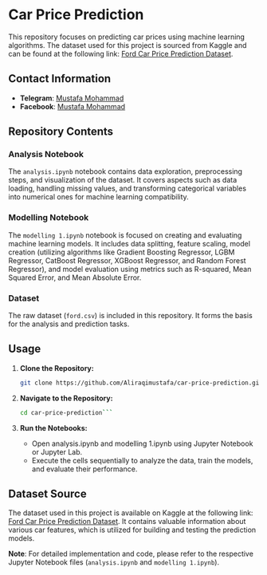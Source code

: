 # Car Price Prediction

This repository focuses on predicting car prices using machine learning algorithms. The dataset used for this project is sourced from Kaggle and can be found at the following link: [Ford Car Price Prediction Dataset](https://www.kaggle.com/datasets/adhurimquku/ford-car-price-prediction/).

## Contact Information

- **Telegram**: [Mustafa Mohammad](https://t.me/ha12qw)
- **Facebook**: [Mustafa Mohammad](https://www.facebook.com/profile.php?id=100049592914479)

## Repository Contents

### Analysis Notebook
The `analysis.ipynb` notebook contains data exploration, preprocessing steps, and visualization of the dataset. It covers aspects such as data loading, handling missing values, and transforming categorical variables into numerical ones for machine learning compatibility.

### Modelling Notebook
The `modelling 1.ipynb` notebook is focused on creating and evaluating machine learning models. It includes data splitting, feature scaling, model creation (utilizing algorithms like Gradient Boosting Regressor, LGBM Regressor, CatBoost Regressor, XGBoost Regressor, and Random Forest Regressor), and model evaluation using metrics such as R-squared, Mean Squared Error, and Mean Absolute Error.

### Dataset
The raw dataset (`ford.csv`) is included in this repository. It forms the basis for the analysis and prediction tasks.

## Usage

1. **Clone the Repository:**

   ```sh
   git clone https://github.com/Aliraqimustafa/car-price-prediction.git```
2. **Navigate to the Repository:**

   ```sh
   cd car-price-prediction```
3. **Run the Notebooks:**
    - Open analysis.ipynb and modelling 1.ipynb using Jupyter Notebook or Jupyter Lab.
    - Execute the cells sequentially to analyze the data, train the models, and evaluate their performance.

## Dataset Source

The dataset used in this project is available on Kaggle at the following link: [Ford Car Price Prediction Dataset](https://www.kaggle.com/datasets/adhurimquku/ford-car-price-prediction/). It contains valuable information about various car features, which is utilized for building and testing the prediction models.

**Note**: For detailed implementation and code, please refer to the respective Jupyter Notebook files (`analysis.ipynb` and `modelling 1.ipynb`).
